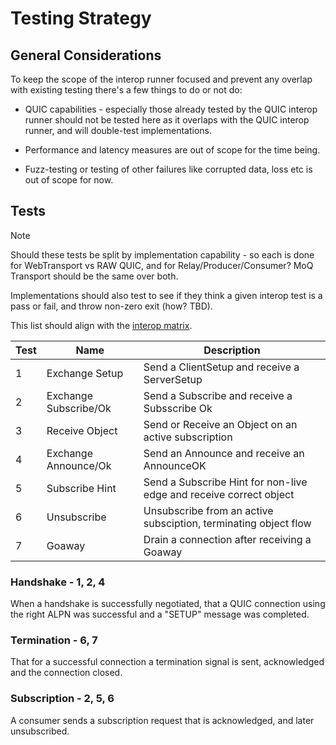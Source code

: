 # Testing Strategy

## General Considerations

To keep the scope of the interop runner focused and prevent any overlap with existing testing there's a few things to do or not do:

* QUIC capabilities - especially those already tested by the QUIC interop runner should not be tested here as it overlaps with the QUIC interop runner, and will double-test implementations.

* Performance and latency measures are out of scope for the time being.

* Fuzz-testing or testing of other failures like corrupted data, loss etc is out of scope for now.

## Tests

> [!NOTE]
> Should these tests be split by implementation capability - so each is done for WebTransport vs RAW QUIC, and for Relay/Producer/Consumer? MoQ Transport should be the same over both.

Implementations should also test to see if they think a given interop test is a pass or fail, and throw non-zero exit (how? TBD).

This list should align with the [interop matrix](https://docs.google.com/spreadsheets/d/1C6hf76McVBUfnt84Eb_fY5Gd2qaGn9XLy22BdkTjuCw/edit#gid=0).

| Test | Name | Description |
|------|------|-------------|
| 1 | Exchange Setup | Send a ClientSetup and receive a ServerSetup |
| 2 | Exchange Subscribe/Ok | Send a Subscribe and receive a Subsscribe Ok |
| 3 | Receive Object | Send or Receive an Object on an active subscription |
| 4 | Exchange Announce/Ok | Send an Announce and receive an AnnounceOK |
| 5 | Subscribe Hint | Send a Subscribe Hint for non-live edge and receive correct object |
| 6 | Unsubscribe | Unsubscribe from an active subsciption, terminating object flow |
| 7 | Goaway | Drain a connection after receiving a Goaway |

### Handshake - 1, 2, 4

When a handshake is successfully negotiated, that a QUIC connection using the right ALPN was successful and a "SETUP" message was completed. 

### Termination - 6, 7

That for a successful connection a termination signal is sent, acknowledged and the connection closed.

### Subscription - 2, 5, 6

A consumer sends a subscription request that is acknowledged, and later unsubscribed.

